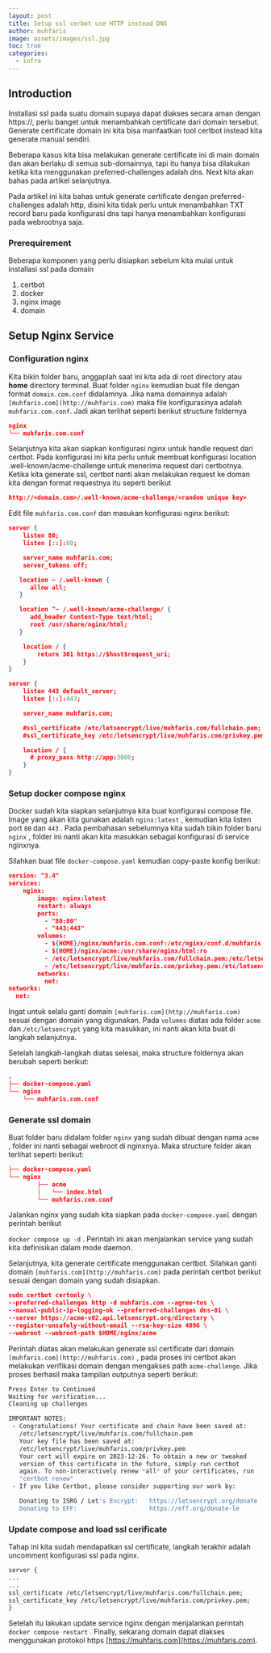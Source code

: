 ```yaml
---
layout: post
title: Setup ssl cerbot use HTTP instead DNS
author: muhfaris
image: assets/images/ssl.jpg
toc: true
categories:
  - infra
---
```

## Introduction

Installasi ssl pada suatu domain supaya dapat diakses secara aman dengan https://, perlu banget untuk menambahkah certificate dari domain tersebut. Generate certificate domain ini kita bisa manfaatkan tool certbot instead kita generate manual sendiri.

Beberapa kasus kita bisa melakukan generate certificate ini di main domain dan akan berlaku di semua sub-domainnya, tapi itu hanya bisa dilakukan ketika kita menggunakan preferred-challenges adalah dns. Next kita akan bahas pada artikel selanjutnya.

Pada artikel ini kita bahas untuk generate certificate dengan preferred-challenges adalah http, disini kita tidak perlu untuk menambahkan TXT record baru pada konfigurasi dns tapi hanya menambahkan konfigurasi pada webrootnya saja.

### Prerequirement

Beberapa komponen yang perlu disiapkan sebelum kita mulai untuk installasi ssl pada domain

1. certbot
2. docker
3. nginx image
4. domain

## Setup Nginx Service

### Configuration nginx

Kita bikin folder baru, anggaplah saat ini kita ada di root directory atau **home** directory terminal. Buat folder `nginx` kemudian buat file dengan format `domain.com.conf` didalamnya. Jika nama domainnya adalah `[muhfaris.com](http://muhfaris.com)` maka file konfigurasinya adalah `muhfaris.com.conf`. Jadi akan terlihat seperti berikut structure foldernya

```json
nginx
└── muhfaris.com.conf
```

Selanjutnya kita akan siapkan konfigurasi nginx untuk handle request dari certbot. Pada konfigurasi ini kita perlu untuk membuat konfigurasi location .well-known/acme-challenge untuk menerima request dari certbotnya. Ketika kita generate ssl, certbot nanti akan melakukan request ke doman kita dengan format requestnya itu seperti berikut

```json
http://<domain.com>/.well-known/acme-challenge/<random unique key>
```

Edit file `muhfaris.com.conf` dan masukan konfigurasi nginx berikut:

```json
server {
    listen 80;
    listen [::]:80;

    server_name muhfaris.com;
    server_tokens off;

   location ~ /.well-known {
      allow all;
   }

   location ^~ /.well-known/acme-challenge/ {
      add_header Content-Type text/html;
      root /usr/share/nginx/html;
   }

    location / {
        return 301 https://$host$request_uri;
    }
}

server {
    listen 443 default_server;
    listen [::]:443;

    server_name muhfaris.com;

    #ssl_certificate /etc/letsencrypt/live/muhfaris.com/fullchain.pem;
    #ssl_certificate_key /etc/letsencrypt/live/muhfaris.com/privkey.pem;

    location / {
      # proxy_pass http://app:3000;
    }
}
```

### Setup docker compose nginx

Docker sudah kita siapkan selanjutnya kita buat konfigurasi compose file. Image yang akan kita gunakan adalah `nginx:latest` , kemudian kita listen port `80` dan `443` . Pada pembahasan sebelumnya kita sudah bikin folder baru `nginx` , folder ini nanti akan kita masukkan sebagai konfigurasi di service nginxnya.

Silahkan buat file `docker-compose.yaml` kemudian copy-paste konfig berikut:

```json
version: "3.4"
services:
	nginx:
	    image: nginx:latest
	    restart: always
	    ports:
	      - "80:80"
	      - "443:443"
	    volumes:
	      - ${HOME}/nginx/muhfaris.com.conf:/etc/nginx/conf.d/muhfaris.com.conf:ro
	      - ${HOME}/nginx/acme:/usr/share/nginx/html:ro
	      - /etc/letsencrypt/live/muhfaris.com/fullchain.pem:/etc/letsencrypt/live/muhfaris.com/fullchain.pem:ro
	      - /etc/letsencrypt/live/muhfaris.com/privkey.pem:/etc/letsencrypt/live/muhfaris.com/privkey.pem:ro
	    networks:
	      net:
networks:
  net:
```

Ingat untuk selalu ganti domain `[muhfaris.com](http://muhfaris.com)` sesuai dengan domain yang digunakan. Pada `volumes` diatas ada folder `acme` dan `/etc/letsencrypt` yang kita masukkan, ini nanti akan kita buat di langkah selanjutnya.

Setelah langkah-langkah diatas selesai, maka structure foldernya akan berubah seperti berikut:

```json
.
├── docker-compose.yaml
└── nginx
    └── muhfaris.com.conf
```

### Generate ssl domain

Buat folder baru didalam folder `nginx` yang sudah dibuat dengan nama `acme` , folder ini nanti sebagai webroot di nginxnya. Maka structure folder akan terlihat seperti berikut:

```json
├── docker-compose.yaml
└──	nginx
		├── acme
		│   └── index.html
		└── muhfaris.com.conf
```

Jalankan nginx yang sudah kita siapkan pada `docker-compose.yaml` dengan perintah berikut

`docker compose up -d` . Perintah ini akan menjalankan service yang sudah kita definisikan dalam mode daemon.

Selanjutnya, kita generate certificate menggunakan certbot. Silahkan ganti domain `[muhfaris.com](http://muhfaris.com)` pada perintah certbot berikut sesuai dengan domain yang sudah disiapkan.

```json
sudo certbot certonly \
--preferred-challenges http -d muhfaris.com --agree-tos \
--manual-public-ip-logging-ok --preferred-challenges dns-01 \
--server https://acme-v02.api.letsencrypt.org/directory \
--register-unsafely-without-email --rsa-key-size 4096 \
--webroot --webroot-path $HOME/nginx/acme
```

Perintah diatas akan melakukan generate ssl certificate dari domain `[muhfaris.com](http://muhfaris.com)` , pada proses ini certbot akan melakukan verifikasi domain dengan mengakses path `acme-challenge`. Jika proses berhasil maka tampilan outputnya seperti berikut:

```bash
Press Enter to Continued
Waiting for verification...
Cleaning up challenges

IMPORTANT NOTES:
 - Congratulations! Your certificate and chain have been saved at:
   /etc/letsencrypt/live/muhfaris.com/fullchain.pem
   Your key file has been saved at:
   /etc/letsencrypt/live/muhfaris.com/privkey.pem
   Your cert will expire on 2023-12-26. To obtain a new or tweaked
   version of this certificate in the future, simply run certbot
   again. To non-interactively renew *all* of your certificates, run
   "certbot renew"
 - If you like Certbot, please consider supporting our work by:

   Donating to ISRG / Let's Encrypt:   https://letsencrypt.org/donate
   Donating to EFF:                    https://eff.org/donate-le

```

### Update compose and load ssl cerificate

Tahap ini kita sudah mendapatkan ssl certificate, langkah terakhir adalah uncomment konfigurasi ssl pada nginx.

```markdown
server {
...
...
ssl_certificate /etc/letsencrypt/live/muhfaris.com/fullchain.pem;
ssl_certificate_key /etc/letsencrypt/live/muhfaris.com/privkey.pem;
}
```

Setelah itu lakukan update service nginx dengan menjalankan perintah `docker compose restart` . Finally, sekarang domain dapat diakses menggunakan protokol https [https://muhfaris.com](https://muhfaris.com).

